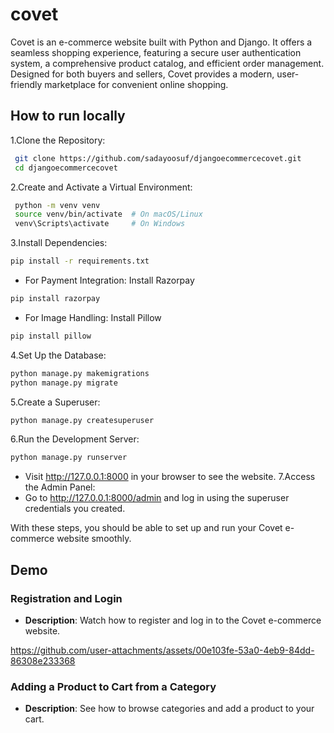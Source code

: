 
# covet

Covet is an e-commerce website built with Python and Django. It offers a seamless shopping experience, featuring a secure user authentication system, a comprehensive product catalog, and efficient order management. Designed for both buyers and sellers, Covet provides a modern, user-friendly marketplace for convenient online shopping.




## How to run locally

1.Clone the Repository:

```bash
 git clone https://github.com/sadayoosuf/djangoecommercecovet.git
 cd djangoecommercecovet
```
2.Create and Activate a Virtual Environment:
```bash
 python -m venv venv
 source venv/bin/activate  # On macOS/Linux
 venv\Scripts\activate     # On Windows
```
3.Install Dependencies:
```bash
pip install -r requirements.txt
```
  + For Payment Integration: Install Razorpay
  ```bash
pip install razorpay
```
 + For Image Handling: Install Pillow
  ```bash
pip install pillow
```
4.Set Up the Database:
```bash
python manage.py makemigrations
python manage.py migrate
```
5.Create a Superuser:
```bash
python manage.py createsuperuser
```
6.Run the Development Server:
```bash
python manage.py runserver
```
+ Visit http://127.0.0.1:8000 in your browser to see the website.
7.Access the Admin Panel:
+ Go to http://127.0.0.1:8000/admin and log in using the superuser credentials you created.

With these steps, you should be able to set up and run your Covet e-commerce website smoothly.

## Demo
### Registration and Login
- **Description**: Watch how to register and log in to the Covet e-commerce website.
  
https://github.com/user-attachments/assets/00e103fe-53a0-4eb9-84dd-86308e233368

### Adding a Product to Cart from a Category
- **Description**: See how to browse categories and add a product to your cart.
  


  


    
